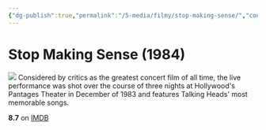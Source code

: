```yaml
---
{"dg-publish":true,"permalink":"/5-media/filmy/stop-making-sense/","contentClasses":"movie","tags":["фильм","#Documentary","#Music"]}
---
```


# Stop Making Sense (1984)
![](https://m.media-amazon.com/images/M/MV5BMjE3MjhkM2YtNzg2Yi00ZDdlLWE1MDMtNDUxYmFmMjY3OWZkXkEyXkFqcGdeQXVyMTY5Nzc4MDY@._V1_SX300.jpg)
Considered by critics as the greatest concert film of all time, the live performance was shot over the course of three nights at Hollywood's Pantages Theater in December of 1983 and features Talking Heads' most memorable songs.

**8.7** on [IMDB](https://www.imdb.com/title/tt0088178)
